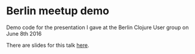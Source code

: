 # Berlin meetup demo

Demo code for the presentation I gave at the Berlin Clojure User group on June 8th 2016

There are slides for this talk [here](https://speakerdeck.com/anmonteiro/om-next-motivation-and-design).
